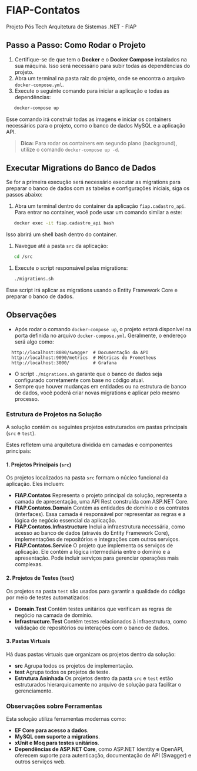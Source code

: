 # FIAP-Contatos
Projeto Pós Tech Arquitetura de Sistemas .NET - FIAP

## Passo a Passo: Como Rodar o Projeto
1. Certifique-se de que tem o **Docker** e o **Docker Compose** instalados na sua máquina. Isso será necessário para subir todas as dependências do projeto.
2. Abra um terminal na pasta raiz do projeto, onde se encontra o arquivo `docker-compose.yml`.
3. Execute o seguinte comando para iniciar a aplicação e todas as dependências:
``` bash
   docker-compose up
```
Esse comando irá construir todas as imagens e iniciar os containers necessários para o projeto, como o banco de dados MySQL e a aplicação API.

> **Dica:** Para rodar os containers em segundo plano (background), utilize o comando `docker-compose up -d`.
>

## Executar Migrations do Banco de Dados
Se for a primeira execução será necessário executar as migrations para preparar o banco de dados com as tabelas e configurações iniciais, siga os passos abaixo:
1. Abra um terminal dentro do container da aplicação `fiap.cadastro_api`. Para entrar no container, você pode usar um comando similar a este:
``` bash
   docker exec -it fiap.cadastro_api bash
```
Isso abrirá um shell bash dentro do container.
1. Navegue até a pasta `src` da aplicação:
``` bash
   cd /src
```
1. Execute o script responsável pelas migrations:
``` bash
   ./migrations.sh
```
Esse script irá aplicar as migrations usando o Entity Framework Core e preparar o banco de dados.
## Observações
- Após rodar o comando `docker-compose up`, o projeto estará disponível na porta definida no arquivo `docker-compose.yml`. Geralmente, o endereço será algo como:
``` 
  http://localhost:8080/swagger  # Documentação da API
  http://localhost:9090/metrics  # Métricas do Prometheus
  http://localhost:3000/         # Grafana
```
- O script `./migrations.sh` garante que o banco de dados seja configurado corretamente com base no código atual.
- Sempre que houver mudanças em entidades ou na estrutura de banco de dados, você poderá criar novas migrations e aplicar pelo mesmo processo.


### Estrutura de Projetos na Solução
A solução contém os seguintes projetos estruturados em pastas principais (`src` e `test`).

Estes refletem uma arquitetura dividida em camadas e componentes principais:
#### **1. Projetos Principais (`src`)**
Os projetos localizados na pasta `src` formam o núcleo funcional da aplicação. Eles incluem:
- **FIAP.Contatos**
  Representa o projeto principal da solução, representa a camada de apresentação, uma API Rest construída com ASP.NET Core.
- **FIAP.Contatos.Domain**
  Contém as entidades de domínio e os contratos (interfaces). Essa camada é responsável por representar as regras e a lógica de negócio essencial da aplicação.
- **FIAP.Contatos.Infrastructure**
  Inclui a infraestrutura necessária, como acesso ao banco de dados (através do Entity Framework Core), implementações de repositórios e integrações com outros serviços.
- **FIAP.Contatos.Service**
  O projeto que implementa os serviços de aplicação. Ele contém a lógica intermediária entre o domínio e a apresentação. Pode incluir serviços para gerenciar operações mais complexas.

#### **2. Projetos de Testes (`test`)**
Os projetos na pasta `test` são usados para garantir a qualidade do código por meio de testes automatizados:
- **Domain.Test**
  Contém testes unitários que verificam as regras de negócio na camada de domínio.
- **Infrastructure.Test**
  Contém testes relacionados à infraestrutura, como validação de repositórios ou interações com o banco de dados.

#### **3. Pastas Virtuais**
Há duas pastas virtuais que organizam os projetos dentro da solução:
- **src**
  Agrupa todos os projetos de implementação.
- **test**
  Agrupa todos os projetos de teste.
- **Estrutura Aninhada**
  Os projetos dentro da pasta `src` e `test` estão estruturados hierarquicamente no arquivo de solução para facilitar o gerenciamento.

### Observações sobre Ferramentas
Esta solução utiliza ferramentas modernas como:
- **EF Core para acesso a dados**.
- **MySQL com suporte a migrations**.
- **xUnit e Moq para testes unitários**.
- **Dependências de ASP.NET Core**, como ASP.NET Identity e OpenAPI, oferecem suporte para autenticação, documentação de API (Swagger) e outros serviços web.